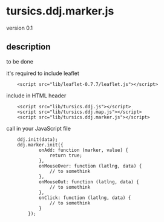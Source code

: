 # tursics.ddj.marker.js

version 0.1

## description

to be done

it's required to include leaflet
```
	<script src="lib/leaflet-0.7.7/leaflet.js"></script>
```

include in HTML header
```
	<script src="lib/tursics.ddj.js"></script>
	<script src="lib/tursics.ddj.map.js"></script>
	<script src="lib/tursics.ddj.marker.js"></script>
```


call in your JavaScript file
```
	ddj.init(data);
	ddj.marker.init({
			onAdd: function (marker, value) {
				return true;
			},
			onMouseOver: function (latlng, data) {
				// to somethink
			},
			onMouseOut: function (latlng, data) {
				// to somethink
			},
			onClick: function (latlng, data) {
				// to somethink
			}
		});
```
